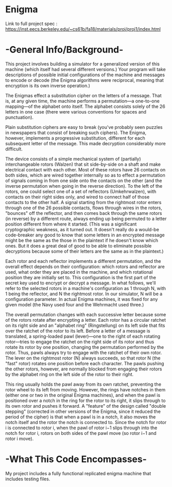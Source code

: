 # Enigma
Link to full project spec : https://inst.eecs.berkeley.edu/~cs61b/fa18/materials/proj/proj1/index.html

# -General Info/Background-
This project involves building a simulator for a generalized version of this machine (which itself had several different versions.) Your program will take descriptions of possible initial configurations of the machine and messages to encode or decode (the Enigma algorithms were reciprocal, meaning that encryption is its own inverse operation.)

The Enigmas effect a substitution cipher on the letters of a message. That is, at any given time, the machine performs a permutation—a one-to-one mapping—of the alphabet onto itself. The alphabet consists solely of the 26 letters in one case (there were various conventions for spaces and punctuation).

Plain substitution ciphers are easy to break (you've probably seen puzzles in newspapers that consist of breaking such ciphers). The Enigma, however, implements a progressive substitution, different for each subsequent letter of the message. This made decryption considerably more difficult.

The device consists of a simple mechanical system of (partially) interchangeable rotors (Walzen) that sit side-by-side on a shaft and make electrical contact with each other. Most of these rotors have 26 contacts on both sides, which are wired together internally so as to effect a permutation of signals coming in from one side onto the contacts on the other (and the inverse permutation when going in the reverse direction). To the left of the rotors, one could select one of a set of reflectors (Umkehrwalzen), with contacts on their right sides only, and wired to connect half of those contacts to the other half. A signal starting from the rightmost rotor enters through one of the 26 possible contacts, flows through wires in the rotors, "bounces" off the reflector, and then comes back through the same rotors (in reverse) by a different route, always ending up being permuted to a letter position different from where it started. (This was a significant cryptographic weakness, as it turned out. It doesn't really do a would-be code-breaker any good to know that some letters in an encrypted message might be the same as the those in the plaintext if he doesn't know which ones. But it does a great deal of good to be able to eliminate possible decryptions because some of their letters are the same as in the plaintext.)

Each rotor and each reflector implements a different permutation, and the overall effect depends on their configuration: which rotors and reflector are used, what order they are placed in the machine, and which rotational position they are initially set to. This configuration is the first part of the secret key used to encrypt or decrypt a message. In what follows, we'll refer to the selected rotors in a machine's configuration as 1 through N, with 1 being the reflector, and N the rightmost rotor. In our simulator, N will be a configuration parameter. In actual Enigma machines, it was fixed for any given model (the Navy used four and the Wehrmacht used three.)

The overall permutation changes with each successive letter because some of the rotors rotate after encrypting a letter. Each rotor has a circular ratchet on its right side and an "alphabet ring" (Ringstellung) on its left side that fits over the ratchet of the rotor to its left. Before a letter of a message is translated, a spring-loaded pawl (lever)—one to the right of each rotating rotor—tries to engage the ratchet on the right side of its rotor and thus rotate its rotor by one position, changing the permutation performed by the rotor. Thus, pawls always try to engage with the ratchet of their own rotor. The lever on the rightmost rotor (N) always succeeds, so that rotor N (the "fast" rotor) rotates one position before each character. The pawls pushing the other rotors, however, are normally blocked from engaging their rotors by the alphabet ring on the left side of the rotor to their right.

This ring usually holds the pawl away from its own ratchet, preventing the rotor wheel to its left from moving. However, the rings have notches in them (either one or two in the original Enigma machines), and when the pawl is positioned over a notch in the ring for the rotor to its right, it slips through to its own rotor and pushes it forward. A "feature" of the design called "double stepping" (corrected in other versions of the Enigma, since it reduced the period of the cipher) is that when a pawl is in a notch, it also moves the notch itself and the rotor the notch is connected to. Since the notch for rotor i is connected to rotor i, when the pawl of rotor i−1 slips through into the notch for rotor i, rotors on both sides of the pawl move (so rotor i−1 and rotor i move).

# -What This Code Encompasses-
My project includes a fully functional replicated enigma machine that includes testing files. 
